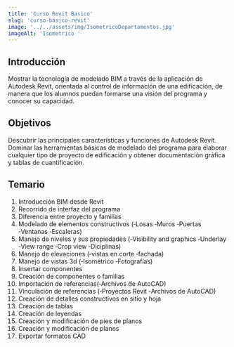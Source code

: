 ```yaml
---
title: 'Curso Revit Basico'
slug: 'curso-basico-revit'
image: '../../assets/img/IsometricoDepartamentos.jpg'
imageAlt: 'Isometrico '
---
```


 ## Introducción
Mostrar la tecnología de modelado BIM a través de la aplicación de Autodesk Revit, orientada al control de información de una edificación, de manera que los alumnos puedan formarse una visión del programa y conocer su capacidad.

## Objetivos
Descubrir las principales características y funciones de Autodesk Revit. Dominar las herramientas básicas de modelado del programa para elaborar cualquier tipo de proyecto de edificación y obtener documentación gráfica y tablas de cuantificación. 

## Temario  

    
1. Introducción BIM desde Revit
2. Recorrido de interfaz del programa
3. Diferencia entre proyecto y familias 
4. Modelado de elementos constructivos (‐Losas ‐Muros ‐Puertas ‐Ventanas ‐Escaleras) 
5. Manejo de niveles y sus propiedades (‐Visibility and graphics ‐Underlay ‐View range ‐Crop view ‐Diciplinas) 
6. Manejo de elevaciones (‐vistas en corte ‐fachada)
7. Manejo de vistas 3d (‐Isométrico ‐Fotografías)
8. Insertar componentes
9. Creación de componentes o familias
10. Importación de referencias(‐Archivos de AutoCAD)
11. Vinculación de referencias (‐Proyectos Revit ‐Archivos de AutoCAD)
12. Creación de detalles constructivos en sitio y hoja
13. Creación de tablas
14. Creación de leyendas
15. Creación y modificación de pies de planos
16. Creación y modificación de planos
17. Exportar formatos CAD
